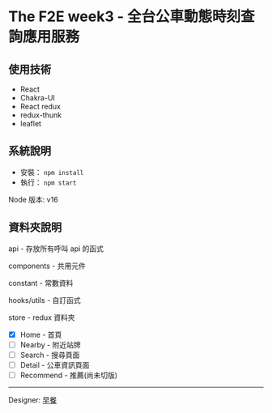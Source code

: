 # The F2E week3 - 全台公車動態時刻查詢應用服務

## 使用技術

- React
- Chakra-UI
- React redux
- redux-thunk
- leaflet

## 系統說明

- 安裝： `npm install`
- 執行： `npm start`

Node 版本: v16

## 資料夾說明

api - 存放所有呼叫 api 的函式

components - 共用元件

constant - 常數資料

hooks/utils - 自訂函式

store - redux 資料夾

- [x] Home - 首頁
- [ ] Nearby - 附近站牌
- [ ] Search - 搜尋頁面
- [ ] Detail - 公車資訊頁面
- [ ] Recommend - 推薦(尚未切版)

---

Designer: [早餐](https://2021.thef2e.com/users/6296427084285739247?week=3&type=1)
